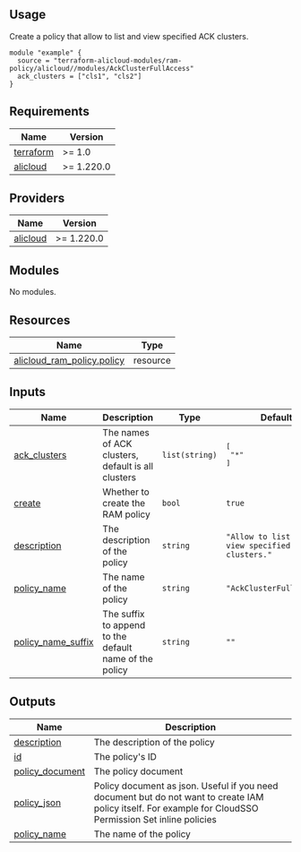 ## Usage

Create a policy that allow to list and view specified ACK clusters.

```hcl
module "example" {
  source = "terraform-alicloud-modules/ram-policy/alicloud//modules/AckClusterFullAccess"
  ack_clusters = ["cls1", "cls2"]
}
```

<!-- 在根目录下运行命令 README.md updated successfully，可将所有信息自动填充 -->
<!-- BEGIN_TF_DOCS -->
## Requirements

| Name | Version |
|------|---------|
| <a name="requirement_terraform"></a> [terraform](#requirement\_terraform) | >= 1.0 |
| <a name="requirement_alicloud"></a> [alicloud](#requirement\_alicloud) | >= 1.220.0 |

## Providers

| Name | Version |
|------|---------|
| <a name="provider_alicloud"></a> [alicloud](#provider\_alicloud) | >= 1.220.0 |

## Modules

No modules.

## Resources

| Name | Type |
|------|------|
| [alicloud_ram_policy.policy](https://registry.terraform.io/providers/aliyun/alicloud/latest/docs/resources/ram_policy) | resource |

## Inputs

| Name | Description | Type | Default | Required |
|------|-------------|------|---------|:--------:|
| <a name="input_ack_clusters"></a> [ack\_clusters](#input\_ack\_clusters) | The names of ACK clusters, default is all clusters | `list(string)` | <pre>[<br/>  "*"<br/>]</pre> | no |
| <a name="input_create"></a> [create](#input\_create) | Whether to create the RAM policy | `bool` | `true` | no |
| <a name="input_description"></a> [description](#input\_description) | The description of the policy | `string` | `"Allow to list and view specified ACK clusters."` | no |
| <a name="input_policy_name"></a> [policy\_name](#input\_policy\_name) | The name of the policy | `string` | `"AckClusterFullAccess"` | no |
| <a name="input_policy_name_suffix"></a> [policy\_name\_suffix](#input\_policy\_name\_suffix) | The suffix to append to the default name of the policy | `string` | `""` | no |

## Outputs

| Name | Description |
|------|-------------|
| <a name="output_description"></a> [description](#output\_description) | The description of the policy |
| <a name="output_id"></a> [id](#output\_id) | The policy's ID |
| <a name="output_policy_document"></a> [policy\_document](#output\_policy\_document) | The policy document |
| <a name="output_policy_json"></a> [policy\_json](#output\_policy\_json) | Policy document as json. Useful if you need document but do not want to create IAM policy itself. For example for CloudSSO Permission Set inline policies |
| <a name="output_policy_name"></a> [policy\_name](#output\_policy\_name) | The name of the policy |
<!-- END_TF_DOCS -->
